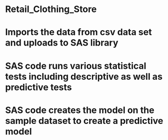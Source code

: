 # Retail_Clothing_Store
# Imports the data from csv data set and uploads to SAS library
# SAS code runs various statistical tests including descriptive as well as predictive tests
# SAS code creates the model on the sample dataset to create a predictive model
